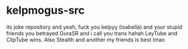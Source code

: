 # kelpmogus-src
its joke repository
and yeah, fuck you kelpyy (isabella) and your stupid friends
you betrayed GuraSR and i call you trans hahah
LeyTube and ClipTube wins. Also Stealth and another my friends is best lmao
